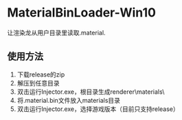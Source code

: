 # MaterialBinLoader-Win10
让渲染龙从用户目录里读取.material.

## 使用方法

1. 下载release的zip
2. 解压到任意目录
3. 双击运行Injector.exe，根目录生成renderer\materials\
4. 将.material.bin文件放入materials目录
5. 双击运行Injector.exe，选择游戏版本（目前只支持release）

